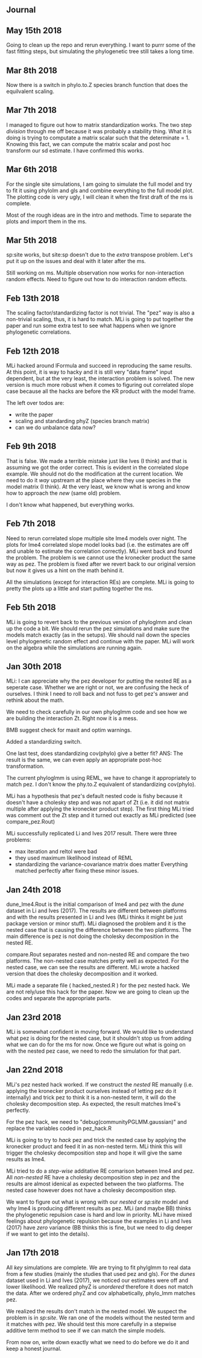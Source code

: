 ## Journal

## May 15th 2018

Going to clean up the repo and rerun everything.
I want to purrr some of the fast fitting steps, but simulating the phylogenetic tree still takes a long time.

## Mar 8th 2018

Now there is a switch in phylo.to.Z species branch function that does the equilvalent scaling.

## Mar 7th 2018

I managed to figure out how to matrix standardization works.
The two step _division_ through me off because it was probably a stability thing.
What it is doing is trying to computate a matrix scalar such that the determinate = 1. 
Knowing this fact, we can compute the matrix scalar and post hoc transform our sd estimate.
I have confirmed this works.

## Mar 6th 2018

For the single site simulations, I am going to simulate the full model and try to fit it using phylolm and gls and combine everything to the full model plot.
The plotting code is very ugly, I will clean it when the first draft of the ms is complete.

Most of the rough ideas are in the intro and methods.
Time to separate the plots and import them in the ms.

## Mar 5th 2018

sp:site works, but site:sp doesn't due to the _extra_ transpose problem. 
Let's put it up on the issues and deal with it later after the ms.


Still working on ms. 
Multiple observation now works for non-interaction random effects.
Need to figure out how to do interaction random effects.

## Feb 13th 2018

The scaling factor/standardizing factor is not trivial. 
The "pez" way is also a non-trivial scaling, thus, it is hard to match.
MLi is going to put together the paper and run some extra test to see what happens when we ignore phylogenetic correlations.


## Feb 12th 2018

MLi hacked around lFormula and succeed in reproducing the same results. 
At this point, it is way to hacky and it is still very "data frame" input dependent, but at the very least, the interaction problem is solved. 
The new version is much more robust when it comes to figuring out correlated slope case because all the hacks are before the KR product with the model frame.

The left over todos are:
- write the paper
- scaling and standarding phyZ (species branch matrix)
- can we do unbalance data now?


## Feb 9th 2018

That is false. We made a terrible mistake just like Ives (I think) and that is assuming we got the order correct. 
This is evident in the correlated slope example. 
We should not do the modification at the current location.
We need to do it _way_ upstream at the place where they use species in the model matrix (I think).
At the very least, we know what is wrong and know how to approach the _new_ (same old) problem.

I don't know what happened, but everything works.

## Feb 7th 2018

Need to rerun correlated slope multiple site lme4 models over night.
The plots for lme4 correlated slope model looks bad (i.e. the estimates are off and unable to estimate the correlation correctly). 
MLi went back and found the problem. 
The problem is we cannot use the kronecker product the same way as pez. 
The problem is fixed after we revert back to our original version but now it gives us a hint on the math behind it.


All the simulations (except for interaction REs) are complete. 
MLi is going to pretty the plots up a little and start putting together the ms.

## Feb 5th 2018

MLi is going to revert back to the previous version of phyloglmm and clean up the code a bit. 
We should rerun the pez simulations and make sure the models match exactly (as in the setups).
We should nail down the species level phylogenetic random effect and continue with the paper. 
MLi will work on the algebra while the simulations are running again.

## Jan 30th 2018

MLi: I can appreciate why the pez developer for putting the nested RE as a seperate case.
Whether we are right or not, we are confusing the heck of ourselves.
I think I need to roll back and not fuss to get pez's answer and rethink about the math.

We need to check carefully in our own phyloglmm code and see how we are building the interaction Zt.
Right now it is a mess. 

BMB suggest check for maxit and optim warnings.

Added a standardizing switch.

One last test, does standardizing cov(phylo) give a better fit?
ANS: The result is the same, we can even apply an appropriate post-hoc transformation.

The current phyloglmm is using REML, we have to change it appropriately to match pez.
I don't know the phy.to.Z equivalent of standardizing cov(phylo).

MLi has a hypothesis that pez's default nested code is fishy because it doesn't have a cholesky step and was not apart of Zt (i.e. it did not matrix multiple after applying the kronecker product step). 
The first thing MLi tried was comment out the Zt step and it turned out exactly as MLi predicted (see compare_pez.Rout)

MLi successfully replicated Li and Ives 2017 result.
There were three problems:
- max iteration and reltol were bad
- they used maximum likelihood instead of REML
- standardizing the variance-covariance matrix does matter
Everything matched perfectly after fixing these minor issues. 

## Jan 24th 2018

dune_lme4.Rout is the initial comparison of lme4 and pez with the _dune_ dataset in Li and Ives (2017).
The results are different between platforms and with the results presented in Li and Ives (MLi thinks it might be just package version or minor stuff).
MLi diagnosed the problem and it is the nested case that is causing the difference between the two platforms.
The main difference is pez is not doing the cholesky decomposition in the nested RE.

compare.Rout separates nested and non-nested RE and compare the two platforms. 
The non-nested case matches pretty well as expected. 
For the nested case, we can see the results are different. 
MLi wrote a hacked version that does the cholesky decomposition and it worked.


MLi made a separate file ( hacked_nested.R ) for the pez nested hack.
We are not rely/use this hack for the paper.
Now we are going to clean up the codes and separate the appropriate parts. 

## Jan 23rd 2018

MLi is somewhat confident in moving forward. 
We would like to understand what pez is doing for the nested case, but it shouldn't stop us from adding what we can do for the ms for now.
Once we figure out what is going on with the nested pez case, we need to redo the simulation for that part.


## Jan 22nd 2018

MLi's pez nested hack worked. 
If we construct the _nested_ RE manually (i.e. applying the kronecker product ourselves instead of letting pez do it internally) and trick pez to think it is a non-nested term, it will do the cholesky decomposition step. 
As expected, the result matches lme4's perfectly. 

For the pez hack, we need to "debug(communityPGLMM.gaussian)" and replace the variables coded in pez_hack.R

MLi is going to try to _hack_ pez and trick the nested case by applying the kronecker product and feed it in as non-nested term.
MLi think this will trigger the cholesky decomposition step and hope it will give the same results as lme4.

MLi tried to do a _step-wise_ additative RE comarison between lme4 and pez. 
All _non-nested_ RE have a cholesky decomposition step in pez and the results are almost idenical as expected between the two platforms.
The nested case however does not have a cholesky decomposition step.

We want to figure out what is wrong with our _nested_ or _sp:site_ model and why lme4 is producing different results as pez.
MLi (and maybe BB) thinks the phylogenetic repulsion case is hard and low in priority. 
MLi have mixed feelings about phylogenetic repulsion because the examples in Li and Ives (2017) have _zero_ variance (BB thinks this is fine, but we need to dig deeper if we want to get into the details). 


## Jan 17th 2018

All _key_ simulations are complete. We are trying to fit phylglmm to real data from a few studies (mainly the studies that used pez and gls). For the _dunes_ dataset used in Li and Ives (2017), we noticed our estimates were off and lower likelihood. 
We realized phyZ is _unordered_ therefore it does not match the data. After we ordered phyZ and cov alphabetically, phylo_lmm matches pez. 

We realized the results don't match in the nested model. 
We suspect the problem is in _sp:site_. We ran one of the models without the nested term and it matches with pez. 
We should test this more carefully in a stepwise additive term method to see if we can match the simple models.

From now on, write down exactly what we need to do before we do it and keep a honest journal.
